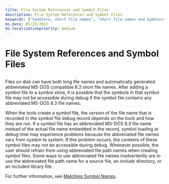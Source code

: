 ```yaml
---
title: File System References and Symbol Files
description: File System References and Symbol Files
keywords: ["SymStore, short file names", "short file names and SymStore"]
ms.date: 05/23/2017
ms.localizationpriority: medium
---
```


# File System References and Symbol Files


## <span id="ddk_symbol_files_overview_dbg"></span><span id="DDK_SYMBOL_FILES_OVERVIEW_DBG"></span>


Files on disk can have both long file names and automatically generated abbreviated MS-DOS compatible 8.3 short file names. After adding a symbol file to a symbol store, it is possible that the symbols in that symbol file may not be accessible during debug if the symbol file contains any abbreviated MS-DOS 8.3 file names.

When the tools create a symbol file, the version of the file name that is recorded in the symbol file debug record depends on the tools and how they are run. If a symbol file has an abbreviated MS-DOS 8.3 file name instead of the actual file name embedded in the record, symbol loading at debug time may experience problems because the abbreviated file names vary from system to system. If this problem occurs, the contents of these symbol files may not be accessible during debug. Whenever possible, the user should refrain from using abbreviated file path names when creating symbol files. Some ways to use abbreviated file names inadvertently are to use the abbreviated file path name for a source file, an *include* directory, or an included library file.

For further information, see [Matching Symbol Names](matching-symbol-names.md).

 

 





